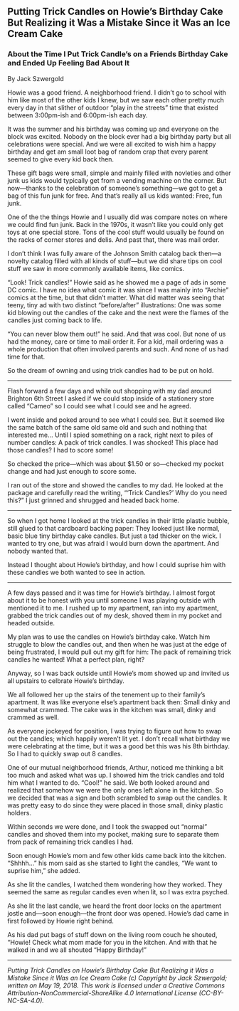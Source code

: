 ## Putting Trick Candles on Howie’s Birthday Cake But Realizing it Was a Mistake Since it Was an Ice Cream Cake
### About the Time I Put Trick Candle’s on a Friends Birthday Cake and Ended Up Feeling Bad About It

By Jack Szwergold

Howie was a good friend. A neighborhood friend. I didn’t go to school with him like most of the other kids I knew, but we saw each other pretty much every day in that slither of outdoor “play in the streets” time that existed between 3:00pm-ish and 6:00pm-ish each day.

It was the summer and his birthday was coming up and everyone on the block was excited. Nobody on the block ever had a big birthday party but all celebrations were special. And we were all excited to wish him a happy birthday and get am small loot bag of random crap that every parent seemed to give every kid back then.

These gift bags were small, simple and mainly filled with novleties and other junk us kids would typically get from a vending machine on the corner. But now—thanks to the celebration of someone’s something—we got to get a bag of this fun junk for free. And that’s really all us kids wanted: Free, fun junk.

One of the the things Howie and I usually did was compare notes on where we could find fun junk. Back in the 1970s, it wasn’t like you could only get toys at one special store. Tons of the cool stuff would usually be found on the racks of corner stores and delis. And past that, there was mail order.

I don’t think I was fully aware of the Johnson Smith catalog back then—a novelty catalog filled with all kinds of stuff—but we did share tips on cool stuff we saw in more commonly available items, like comics.

“Look! Trick candles!” Howie said as he showed me a page of ads in some DC comic. I have no idea what comic it was since I was mainly into “Archie” comics at the time, but that didn’t matter. What did matter was seeing that teeny, tiny ad with two distinct “before/after” illustrations: One was some kid blowing out the candles of the cake and the next were the flames of the candles just coming back to life.

“You can never blow them out!” he said. And that was cool. But none of us had the money, care or time to mail order it. For a kid, mail ordering was a whole production that often involved parents and such. And none of us had time for that.

So the dream of owning and using trick candles had to be put on hold.

***

Flash forward a few days and while out shopping with my dad around Brighton 6th Street I asked if we could stop inside of a stationery store called “Cameo” so I could see what I could see and he agreed.

I went inside and poked around to see what I could see. But it seemed like the same batch of the same old same old and such and nothing that interested me… Until I spied something on a rack, right next to piles of number candles: A pack of trick candles. I was shocked! This place had those candles? I had to score some!

So checked the price—which was about $1.50 or so—checked my pocket change and had just enough to score some.

I ran out of the store and showed the candles to my dad. He looked at the package and carefully read the writing, “‘Trick Candles?’ Why do you need this?” I just grinned and shrugged and headed back home.

***

So when I got home I looked at the trick candles in their little plastic bubble, still glued to that cardboard backing paper: They looked just like normal, basic blue tiny birthday cake candles. But just a tad thicker on the wick. I wanted to try one, but was afraid I would burn down the apartment. And nobody wanted that.

Instead I thought about Howie’s birthday, and how I could suprise him with these candles we both wanted to see in action.

***

A few days passed and it was time for Howie’s birthday. I almost forgot about it to be honest with you until someone I was playing outside with mentioned it to me. I rushed up to my apartment, ran into my apartment, grabbed the trick candles out of my desk, shoved them in my pocket and headed outside.

My plan was to use the candles on Howie’s birthday cake. Watch him struggle to blow the candles out, and then when he was just at the edge of being frustrated, I would pull out my gift for him: The pack of remaining trick candles he wanted! What a perfect plan, right?

Anyway, so I was back outside until Howie’s mom showed up and invited us all upstairs to celbrate Howie’s birthday.

We all followed her up the stairs of the tenement up to their family’s apartment. It was like everyone else’s apartment back then: Small dinky and somewhat crammed. The cake was in the kitchen was small, dinky and crammed as well.

As everyone jockeyed for position, I was trying to figure out how to swap out the candles; which happily weren’t lit yet. I don’t recall what birthday we were celebrating at the time, but it was a good bet this was his 8th birthday. So I had to quickly swap out 8 candles.

One of our mutual neighborhood friends, Arthur, noticed me thinking a bit too much and asked what was up. I showed him the trick candles and told him what I wanted to do. “Cool!” he said. We both looked around and realized that somehow we were the only ones left alone in the kitchen. So we decided that was a sign and both scrambled to swap out the candles. It was pretty easy to do since they were placed in those small, dinky plastic holders.

Within seconds we were done, and I took the swapped out “normal” candles and shoved them into my pocket, making sure to separate them from pack of remaining trick candles I had.

Soon enough Howie’s mom and few other kids came back into the kitchen. “Shhhh…” his mom said as she started to light the candles, “We want to suprise him,” she added.

As she lit the candles, I watched them wondering how they worked. They seemed the same as regular candles even when lit, so I was extra psyched.

As she lit the last candle, we heard the front door locks on the apartment jostle and—soon enough—the front door was opened. Howie’s dad came in first followed by Howie right behind.

As his dad put bags of stuff down on the living room couch he shouted, “Howie! Check what mom made for you in the kitchen. And with that he walked in and we all shouted “Happy Birthday!”



***

*Putting Trick Candles on Howie’s Birthday Cake But Realizing it Was a Mistake Since it Was an Ice Cream Cake (c) Copyright by Jack Szwergold; written on May 19, 2018. This work is licensed under a Creative Commons Attribution-NonCommercial-ShareAlike 4.0 International License (CC-BY-NC-SA-4.0).*